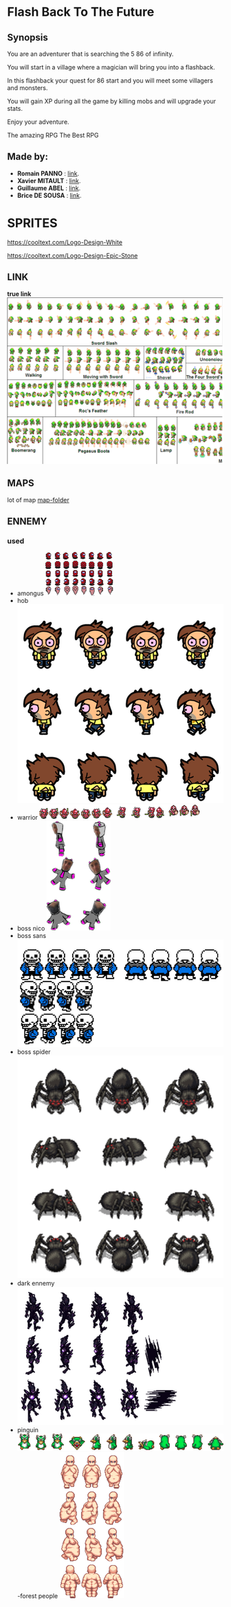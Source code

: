 # Flash Back To The Future

## Synopsis

You are an adventurer that is searching the 5 86 of infinity.

You will start in a village where a magician will bring you into a flashback.

In this flashback your quest for 86 start and you will meet some villagers and monsters.

You will gain XP during all the game by killing mobs and will upgrade your stats.

Enjoy your adventure.

The amazing RPG
The Best RPG

## Made by:

- **Romain PANNO** : [link](https://github.com/romainpanno).
- **Xavier MITAULT** : [link](https://github.com/Saverio976).
- **Guillaume ABEL** : [link](https://github.com/guillaumeAbel).
- **Brice DE SOUSA** : [link](https://github.com/KitetsuK).

# SPRITES

https://cooltext.com/Logo-Design-White

https://cooltext.com/Logo-Design-Epic-Stone

## LINK

__true link__
![link](/assets/image/player/link_with_weapon.png)

## MAPS

lot of map
[map-folder](/assets/image/map/squares/)

## ENNEMY

### used
- amongus
![amongus](./assets/image/ennemy/amongus.png)
- hob
![hobo](/assets/image/ennemy/hobo.png)
- warrior
![warrior](/assets/image/ennemy/warrior.png)
- boss nico
![boss-nico](/assets/image/ennemy/boss_nico.png)
- boss sans
![boss-sans](/assets/image/ennemy/boss_sans.png)
- boss spider
![boss-spider](/assets/image/ennemy/boss_spider.png)
- dark ennemy
![dark-ennemy](/assets/image/ennemy/dark_ennemy.png)
- pinguin
![pinguin](/assets/image/ennemy/pinguin_killer.png)
-forest people
![forest people](./assets/image/ennemy/forest_people.png)
